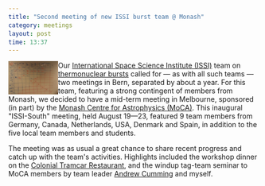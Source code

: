 ```yaml
---
title: "Second meeting of new ISSI burst team @ Monash"
category: meetings
layout: post
time: 13:37
---
```

<!-- header generated from blosxom format post; make_header.pl 23.1.2022 -->
<p>
  <!---- Begin .post ---->
<img src="/images/issi-south.jpg" width="100" align="left"></a>
Our 
<a href="http://www.issibern.ch">International Space Science Institute (ISSI)</a>
team on 
<a href="http://www.issibern.ch/teams/thermo_burst">thermonuclear bursts</a>
called for &mdash; as with all such teams &mdash; two meetings in Bern, 
separated by about a year. For this team, featuring a strong contingent of
members from Monash, we decided to have a mid-term meeting in Melbourne,
sponsored (in part) by the
<a href="http://moca.monash.edu">Monash Centre for Astrophysics (MoCA)</a>.
This inaugural "ISSI-South" meeting, held August 19&mdash;23, featured 9 team
members from Germany, Canada, Netherlands, USA, Denmark and Spain, in addition
to the five local team members and students. 
</p>
<p>
The meeting was as usual a great chance to share recent progress and catch
up with the team's activities. Highlights included the workshop dinner on the
<a href="http://www.tramrestaurant.com.au">Colonial Tramcar Restaurant</a>,
and the windup tag-team seminar to MoCA members by team leader 
<a href="http://www.physics.mcgill.ca/~cumming/">Andrew Cumming</a>
and myself.
</p>
